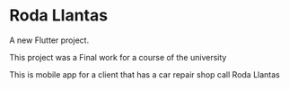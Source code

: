 # Roda Llantas

A new Flutter project.

This project was a Final work for a course of the university

This is mobile app for a client that has a car repair shop call Roda Llantas
